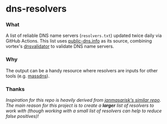 # dns-resolvers

### What
A list of reliable DNS name servers (`resolvers.txt`) updated twice daily via GitHub Actions. This list uses [public-dns.info](https://public-dns.info/nameservers.txt) as its source, combining vortex's [dnsvalidator](https://github.com/vortexau/dnsvalidator) to validate DNS name servers.

### Why
The output can be a handy resource where resolvers are inputs for other tools (e.g. [massdns](https://github.com/blechschmidt/massdns])).

### Thanks
*Inspiration for this repo is heavily derived from [janmasarisk's similar repo](https://github.com/janmasarik/resolvers). The main reason for this project is to create a **larger** list of resolvers to work with (though working with a small list of resolvers can help to reduce false positives)!*
